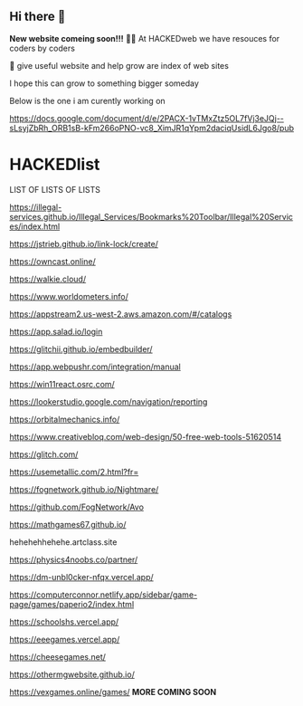 ## Hi there 👋
**New website comeing soon!!!**
🙋‍♀️ At HACKEDweb we have resouces for coders by coders 

🌈 give useful website and help grow are index of web sites

I hope this can grow to something bigger someday

Below is the one i am curently working on 

https://docs.google.com/document/d/e/2PACX-1vTMxZtz5OL7fVj3eJQj--sLsyjZbRh_ORB1sB-kFm266oPNO-vc8_XimJR1qYpm2daciqUsidL6Jgo8/pub



# HACKEDlist
LIST OF LISTS OF LISTS

https://illegal-services.github.io/Illegal_Services/Bookmarks%20Toolbar/Illegal%20Services/index.html

https://jstrieb.github.io/link-lock/create/

https://owncast.online/

https://walkie.cloud/

https://www.worldometers.info/

https://appstream2.us-west-2.aws.amazon.com/#/catalogs

https://app.salad.io/login

https://glitchii.github.io/embedbuilder/

https://app.webpushr.com/integration/manual

https://win11react.osrc.com/

https://lookerstudio.google.com/navigation/reporting

https://orbitalmechanics.info/

https://www.creativebloq.com/web-design/50-free-web-tools-51620514

https://glitch.com/

https://usemetallic.com/2.html?fr=

https://fognetwork.github.io/Nightmare/

https://github.com/FogNetwork/Avo

https://mathgames67.github.io/

hehehehhehehe.artclass.site

https://physics4noobs.co/partner/

https://dm-unbl0cker-nfqx.vercel.app/

https://computerconnor.netlify.app/sidebar/game-page/games/paperio2/index.html

https://schoolshs.vercel.app/

https://eeegames.vercel.app/

https://cheesegames.net/

https://othermgwebsite.github.io/

https://vexgames.online/games/
**MORE COMING SOON**







